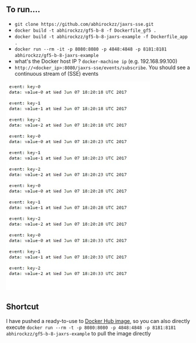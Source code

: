 ## To run....

- `git clone https://github.com/abhirockzz/jaxrs-sse.git` 
- `docker build -t abhirockzz/gf5-b-8 -f Dockerfile_gf5 .`
- `docker build -t abhirockzz/gf5-b-8-jaxrs-example -f Dockerfile_app .`
- `docker run --rm -it -p 8080:8080 -p 4848:4848 -p 8181:8181 abhirockzz/gf5-b-8-jaxrs-example`
- what's the Docker host IP ? `docker-machine ip` (e.g. 192.168.99.100)
- `http://<docker_ip>:8080/jaxrs-sse/events/subscribe`. You should see a continuous stream of (SSE) events

![](jaxrs-sse.jpg)

## Shortcut

I have pushed a ready-to-use to [Docker Hub image](https://hub.docker.com/r/abhirockzz/gf5-b-8-jaxrs-example/), so you can also directly execute `docker run --rm -t -p 8080:8080 -p 4848:4848 -p 8181:8181 abhirockzz/gf5-b-8-jaxrs-example` to pull the image directly
